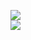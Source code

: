 [![](https://img.shields.io/badge/Made%20With-Github%20Spray-lightgrey.svg?style=for-the-badge&logo=github)](https://github.com/Annihil/github-spray#6359)  
[![](https://i.imgur.com/2DrTn0Z.gif)](https://github.com/Annihil/github-spray)